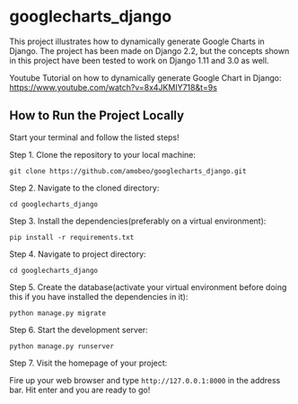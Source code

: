 # googlecharts_django
This project illustrates how to dynamically generate Google Charts in Django.
The project has been made on Django 2.2, but the concepts shown in this project have been tested to work on Django 1.11 and 3.0 as well.

Youtube Tutorial on how to dynamically generate Google Chart in Django: 
https://www.youtube.com/watch?v=8x4JKMIY718&t=9s

## How to Run the Project Locally
Start your terminal and follow the listed steps!

Step 1. Clone the repository to your local machine:

```git clone https://github.com/amobeo/googlecharts_django.git```

Step 2. Navigate to the cloned directory:

```cd googlecharts_django```

Step 3. Install the dependencies(preferably on a virtual environment):

```pip install -r requirements.txt```

Step 4. Navigate to project directory:

```cd googlecharts_django```

Step 5. Create the database(activate your virtual environment before doing this if you have installed the dependencies in it):

```python manage.py migrate```

Step 6. Start the development server:

```python manage.py runserver```

Step 7. Visit the homepage of your project:

Fire up your web browser and type `http://127.0.0.1:8000` in the address bar. Hit enter and you are ready to go!
